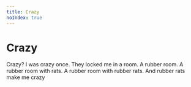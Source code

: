 ```yaml
---
title: Crazy
noIndex: true
---
```

# Crazy
Crazy? I was crazy once. They locked me in a room. A rubber room. A rubber room with rats. A rubber room with rubber rats. And rubber rats make me crazy
